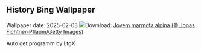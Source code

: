 ## History Bing Wallpaper
Wallpaper date: 2025-02-03
![](https://www.bing.com/th?id=OHR.AustriaMarmot_PT-BR3852598184_UHD.jpg&w=1000)Download: [Jovem marmota alpina (© Jonas Fichtner-Pflaum/Getty Images)](https://www.bing.com/th?id=OHR.AustriaMarmot_PT-BR3852598184_UHD.jpg)

Auto get programm by LtgX
